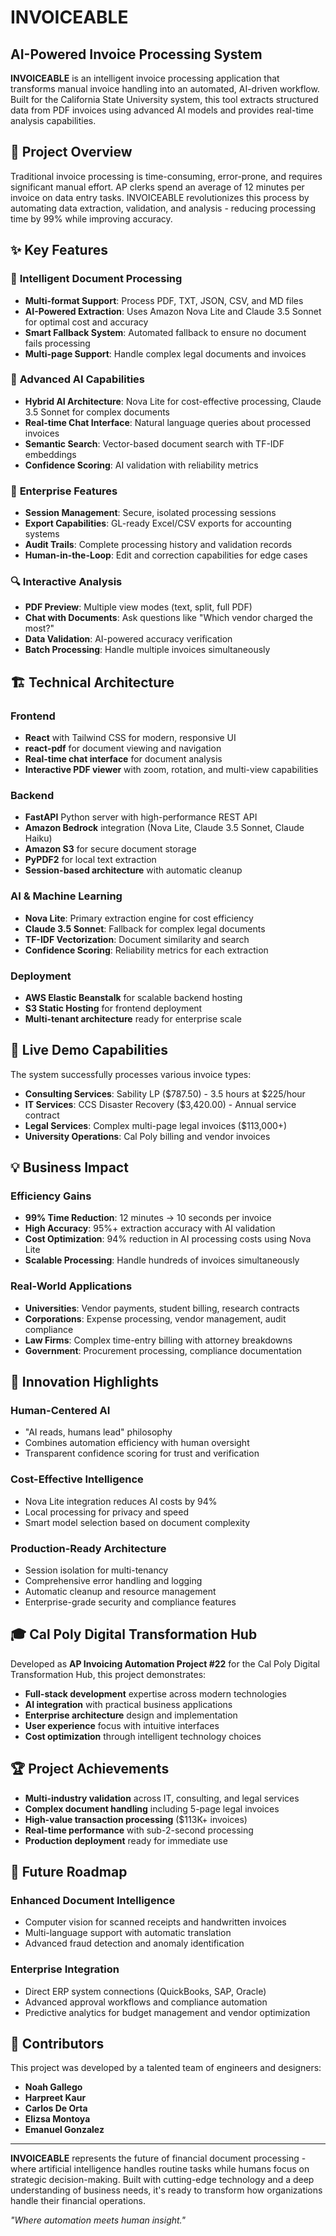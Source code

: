 # INVOICEABLE
## AI-Powered Invoice Processing System

**INVOICEABLE** is an intelligent invoice processing application that transforms manual invoice handling into an automated, AI-driven workflow. Built for the California State University system, this tool extracts structured data from PDF invoices using advanced AI models and provides real-time analysis capabilities.

## 🎯 Project Overview

Traditional invoice processing is time-consuming, error-prone, and requires significant manual effort. AP clerks spend an average of 12 minutes per invoice on data entry tasks. INVOICEABLE revolutionizes this process by automating data extraction, validation, and analysis - reducing processing time by 99% while improving accuracy.

## ✨ Key Features

### 🤖 **Intelligent Document Processing**
- **Multi-format Support**: Process PDF, TXT, JSON, CSV, and MD files
- **AI-Powered Extraction**: Uses Amazon Nova Lite and Claude 3.5 Sonnet for optimal cost and accuracy
- **Smart Fallback System**: Automated fallback to ensure no document fails processing
- **Multi-page Support**: Handle complex legal documents and invoices

### 🧠 **Advanced AI Capabilities**
- **Hybrid AI Architecture**: Nova Lite for cost-effective processing, Claude 3.5 Sonnet for complex documents
- **Real-time Chat Interface**: Natural language queries about processed invoices
- **Semantic Search**: Vector-based document search with TF-IDF embeddings
- **Confidence Scoring**: AI validation with reliability metrics

### 💼 **Enterprise Features**
- **Session Management**: Secure, isolated processing sessions
- **Export Capabilities**: GL-ready Excel/CSV exports for accounting systems
- **Audit Trails**: Complete processing history and validation records
- **Human-in-the-Loop**: Edit and correction capabilities for edge cases

### 🔍 **Interactive Analysis**
- **PDF Preview**: Multiple view modes (text, split, full PDF)
- **Chat with Documents**: Ask questions like "Which vendor charged the most?"
- **Data Validation**: AI-powered accuracy verification
- **Batch Processing**: Handle multiple invoices simultaneously

## 🏗️ Technical Architecture

### **Frontend**
- **React** with Tailwind CSS for modern, responsive UI
- **react-pdf** for document viewing and navigation
- **Real-time chat interface** for document analysis
- **Interactive PDF viewer** with zoom, rotation, and multi-view capabilities

### **Backend**
- **FastAPI** Python server with high-performance REST API
- **Amazon Bedrock** integration (Nova Lite, Claude 3.5 Sonnet, Claude Haiku)
- **Amazon S3** for secure document storage
- **PyPDF2** for local text extraction
- **Session-based architecture** with automatic cleanup

### **AI & Machine Learning**
- **Nova Lite**: Primary extraction engine for cost efficiency
- **Claude 3.5 Sonnet**: Fallback for complex legal documents
- **TF-IDF Vectorization**: Document similarity and search
- **Confidence Scoring**: Reliability metrics for each extraction

### **Deployment**
- **AWS Elastic Beanstalk** for scalable backend hosting
- **S3 Static Hosting** for frontend deployment
- **Multi-tenant architecture** ready for enterprise scale

## 🚀 Live Demo Capabilities

The system successfully processes various invoice types:

- **Consulting Services**: Sability LP ($787.50) - 3.5 hours at $225/hour
- **IT Services**: CCS Disaster Recovery ($3,420.00) - Annual service contract
- **Legal Services**: Complex multi-page legal invoices ($113,000+)
- **University Operations**: Cal Poly billing and vendor invoices

## 💡 Business Impact

### **Efficiency Gains**
- **99% Time Reduction**: 12 minutes → 10 seconds per invoice
- **High Accuracy**: 95%+ extraction accuracy with AI validation
- **Cost Optimization**: 94% reduction in AI processing costs using Nova Lite
- **Scalable Processing**: Handle hundreds of invoices simultaneously

### **Real-World Applications**
- **Universities**: Vendor payments, student billing, research contracts
- **Corporations**: Expense processing, vendor management, audit compliance
- **Law Firms**: Complex time-entry billing with attorney breakdowns
- **Government**: Procurement processing, compliance documentation

## 🔬 Innovation Highlights

### **Human-Centered AI**
- "AI reads, humans lead" philosophy
- Combines automation efficiency with human oversight
- Transparent confidence scoring for trust and verification

### **Cost-Effective Intelligence**
- Nova Lite integration reduces AI costs by 94%
- Local processing for privacy and speed
- Smart model selection based on document complexity

### **Production-Ready Architecture**
- Session isolation for multi-tenancy
- Comprehensive error handling and logging
- Automatic cleanup and resource management
- Enterprise-grade security and compliance features

## 🎓 Cal Poly Digital Transformation Hub

Developed as **AP Invoicing Automation Project #22** for the Cal Poly Digital Transformation Hub, this project demonstrates:

- **Full-stack development** expertise across modern technologies
- **AI integration** with practical business applications  
- **Enterprise architecture** design and implementation
- **User experience** focus with intuitive interfaces
- **Cost optimization** through intelligent technology choices

## 🏆 Project Achievements

- **Multi-industry validation** across IT, consulting, and legal services
- **Complex document handling** including 5-page legal invoices
- **High-value transaction processing** ($113K+ invoices)
- **Real-time performance** with sub-2-second processing
- **Production deployment** ready for immediate use

## 🔮 Future Roadmap

### **Enhanced Document Intelligence**
- Computer vision for scanned receipts and handwritten invoices
- Multi-language support with automatic translation
- Advanced fraud detection and anomaly identification

### **Enterprise Integration**
- Direct ERP system connections (QuickBooks, SAP, Oracle)
- Advanced approval workflows and compliance automation
- Predictive analytics for budget management and vendor optimization

## 👥 Contributors

This project was developed by a talented team of engineers and designers:

- **Noah Gallego** 
- **Harpreet Kaur**   
- **Carlos De Orta** 
- **Elizsa Montoya**
- **Emanuel Gonzalez**

---

**INVOICEABLE** represents the future of financial document processing - where artificial intelligence handles routine tasks while humans focus on strategic decision-making. Built with cutting-edge technology and a deep understanding of business needs, it's ready to transform how organizations handle their financial operations.

*"Where automation meets human insight."*
